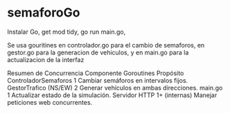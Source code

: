 # semaforoGo
Instalar Go,
get mod tidy,
go run main.go,

Se usa gouritines en controlador.go para el cambio de semaforos, en gestor.go para la generacion de vehiculos, y en main.go para la actualizacion de la interfaz

Resumen de Concurrencia
Componente	Goroutines	Propósito
ControladorSemaforos	1	Cambiar semáforos en intervalos fijos.
GestorTrafico (NS/EW)	2	Generar vehículos en ambas direcciones.
main.go	1	Actualizar estado de la simulación.
Servidor HTTP	1+ (internas)	Manejar peticiones web concurrentes.

